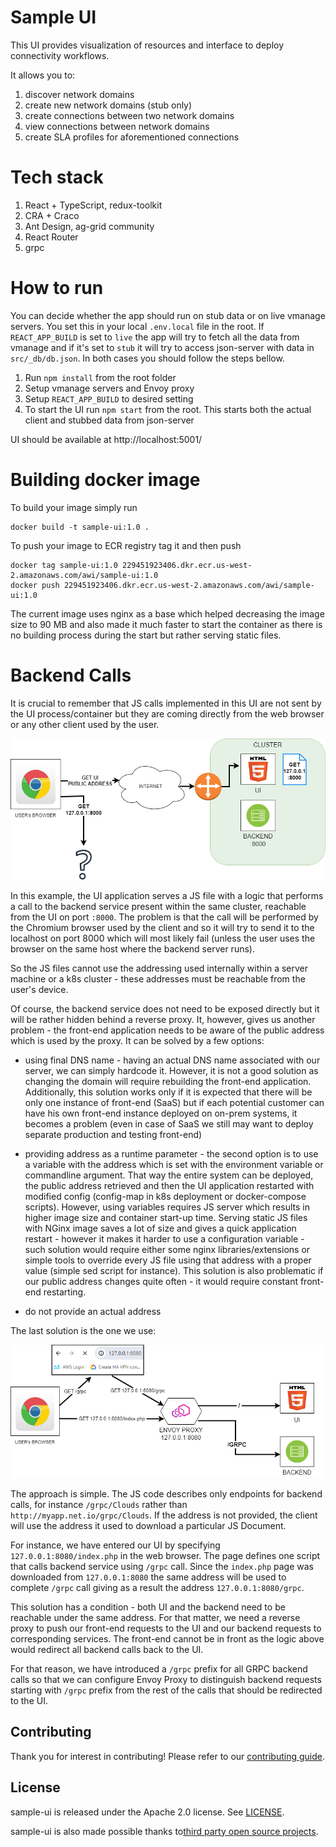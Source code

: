 # Sample UI

This UI provides visualization of resources and interface to deploy connectivity workflows.


It allows you to:

1. discover network domains 
2. create new network domains (stub only) 
3. create connections between two network domains
4. view connections between network domains 
5. create SLA profiles for aforementioned connections


# Tech stack

1. React + TypeScript, redux-toolkit
2. CRA + Craco
3. Ant Design, ag-grid community
4. React Router
5. grpc

# How to run

You can decide whether the app should run on stub data or on live vmanage servers. You set this in your local `.env.local` file in the root. If `REACT_APP_BUILD` is set to `live` the app will try to fetch all the data from vmanage and if it's set to `stub` it will try to access json-server with data in `src/_db/db.json`.
In both cases you should follow the steps bellow.

1. Run `npm install` from the root folder
2. Setup vmanage servers and Envoy proxy
3. Setup `REACT_APP_BUILD` to desired setting
4. To start the UI run `npm start` from the root. This starts both the actual client and stubbed data from json-server

UI should be available at http://localhost:5001/


# Building docker image

To build your image simply run

```
docker build -t sample-ui:1.0 .
```

To push your image to ECR registry tag it and then push

```
docker tag sample-ui:1.0 229451923406.dkr.ecr.us-west-2.amazonaws.com/awi/sample-ui:1.0
docker push 229451923406.dkr.ecr.us-west-2.amazonaws.com/awi/sample-ui:1.0
```

The current image uses nginx as a base which helped decreasing the
image size to 90 MB and also made it much faster to start the container
as there is no building process during the start but rather serving
static files.

# Backend Calls

It is crucial to remember that JS calls implemented in this UI are not sent by the
UI process/container but they are coming directly from the web browser or any other
client used by the user.

![JS Calls Image](docs/js-calls.png)

In this example, the UI application serves a JS file with a
logic that performs a call to the backend service present within
the same cluster, reachable from the UI on port `:8000`. The
problem is that the call will be performed by the Chromium
browser used by the client and so it will try to send it to
the localhost on port 8000 which will most likely fail (unless
the user uses the browser on the same host where the backend
server runs).

So the JS files cannot use the addressing used internally within
a server machine or a k8s cluster - these addresses must be
reachable from the user's device.

Of course, the backend service does not need to be exposed
directly but it will be rather hidden behind a reverse proxy.
It, however, gives us another problem - the front-end application
needs to be aware of the public address which is used by the
proxy. It can be solved by a few options:

* using final DNS name - having an actual DNS name associated with
    our server, we can simply hardcode it. However, it is not a
    good solution as changing the domain will require rebuilding
    the front-end application. Additionally, this solution works
    only if it is expected that there will be only one instance
    of front-end (SaaS) but if each potential customer can have his own front-end instance deployed on on-prem systems, it
    becomes a problem (even in case of SaaS we still may want to
    deploy separate production and testing front-end)

* providing address as a runtime parameter - the second option is
    to use a variable with the address which is set with the
    environment variable or commandline argument. That way the
    entire system can be deployed, the public address retrieved
    and then the UI application restarted with modified config
    (config-map in k8s deployment or docker-compose scripts).
    However, using variables requires JS server which results in
    higher image size and container start-up time. Serving static
    JS files with NGinx image saves a lot of size and gives a
    quick application restart - however it makes it harder to
    use a configuration variable - such solution would require
    either some nginx libraries/extensions or simple tools to
    override every JS file using that address with a proper value
    (simple sed script for instance). This solution is also
    problematic if our public address changes quite often - it
    would require constant front-end restarting.

* do not provide an actual address

The last solution is the one we use:

![JS Proxying Image](docs/proxying.png)

The approach is simple. The JS code describes only endpoints for
backend calls, for instance `/grpc/Clouds` rather than
`http://myapp.net.io/grpc/Clouds`. If the address is not provided,
the client will use the address it used to download a particular
JS Document.

For instance, we have entered our UI by specifying
`127.0.0.1:8080/index.php` in the web browser. The page defines
one script that calls backend service using `/grpc` call. Since
the `index.php` page was downloaded from `127.0.0.1:8080` the
same address will be used to complete `/grpc` call giving as a
result the address `127.0.0.1:8080/grpc`.

This solution has a condition - both UI and the backend need
to be reachable under the same address. For that matter, we need
a reverse proxy to push our front-end requests to the UI and our
backend requests to corresponding services. The front-end cannot
be in front as the logic above would redirect all backend calls
back to the UI.

For that reason, we have introduced a `/grpc` prefix for all
GRPC backend calls so that we can configure Envoy Proxy to
distinguish backend requests starting with `/grpc` prefix from
the rest of the calls that should be redirected to the UI.

## Contributing

Thank you for interest in contributing! Please refer to our
[contributing guide](CONTRIBUTING.md).

## License

sample-ui is released under the Apache 2.0 license. See
[LICENSE](./LICENSE).

sample-ui is also made possible thanks to[third party open source projects](NOTICE).

